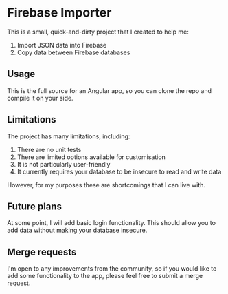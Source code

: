 # Firebase Importer

This is a small, quick-and-dirty project that I created to help me:

1. Import JSON data into Firebase
2. Copy data between Firebase databases

## Usage

This is the full source for an Angular app, so you can clone the repo and compile it on your side.

## Limitations

The project has many limitations, including:

1. There are no unit tests
2. There are limited options available for customisation
3. It is not particularly user-friendly
4. It currently requires your database to be insecure to read and write data

However, for my purposes these are shortcomings that I can live with.

## Future plans

At some point, I will add basic login functionality. This should allow you to add data without making your database insecure.

## Merge requests

I'm open to any improvements from the community, so if you would like to add some functionality to the app, please feel free to submit a merge request.
